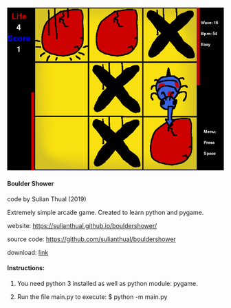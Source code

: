 
![alt text](screenshot.png?raw=true "Screenshot")

<h4>Boulder Shower</h4>

code by Sulian Thual (2019)

Extremely simple arcade game. Created to learn python and pygame.

website: https://sulianthual.github.io/bouldershower/

source code: https://github.com/sulianthual/bouldershower

download: [link](https://github.com/sulianthual/bouldershower/archive/main.zip)

<h4>Instructions: </h4>

1) You need python 3 installed as well as python module: pygame. 


2) Run the file main.py to execute: $ python -m main.py



